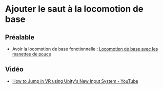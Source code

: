 # Ajouter le saut à la locomotion de base

## Préalable

* Avoir la locomotion de base fonctionnelle : [Locomotion de base avec les manettes de pouce](./xr_locomotion/xr_locomotion.md)

## Vidéo

* [How to Jump in VR using Unity's New Input System - YouTube](https://www.youtube.com/watch?v=Mfim9MlgYWY&t=941s)